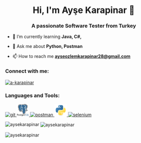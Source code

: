 <h1 align="center">Hi, I'm Ayşe Karapinar 👋</h1>
<h3 align="center">A passionate Software Tester from Turkey</h3>

- 🌱 I’m currently learning **Java, C#,**

- 💬 Ask me about **Python, Postman**

- 📫 How to reach me **ayseozlemkarapinar28@gmail.com**

<h3 align="left">Connect with me:</h3>
<p align="left">
<a href="https://linkedin.com/in/a-karapinar" target="blank"><img align="center" src="https://raw.githubusercontent.com/rahuldkjain/github-profile-readme-generator/master/src/images/icons/Social/linked-in-alt.svg" alt="a-karapinar" height="30" width="40" /></a>
</p>

<h3 align="left">Languages and Tools:</h3>
<p align="left"> <a href="https://git-scm.com/" target="_blank" rel="noreferrer"> <img src="https://www.vectorlogo.zone/logos/git-scm/git-scm-icon.svg" alt="git" width="40" height="40"/> </a> <a href="https://www.postgresql.org" target="_blank" rel="noreferrer"> <img src="https://raw.githubusercontent.com/devicons/devicon/master/icons/postgresql/postgresql-original-wordmark.svg" alt="postgresql" width="40" height="40"/> </a> <a href="https://postman.com" target="_blank" rel="noreferrer"> <img src="https://www.vectorlogo.zone/logos/getpostman/getpostman-icon.svg" alt="postman" width="40" height="40"/> </a> <a href="https://www.python.org" target="_blank" rel="noreferrer"> <img src="https://raw.githubusercontent.com/devicons/devicon/master/icons/python/python-original.svg" alt="python" width="40" height="40"/> </a> <a href="https://www.selenium.dev" target="_blank" rel="noreferrer"> <img src="https://raw.githubusercontent.com/detain/svg-logos/780f25886640cef088af994181646db2f6b1a3f8/svg/selenium-logo.svg" alt="selenium" width="40" height="40"/> </a> </p>

<p><img align="left" src="https://github-readme-stats.vercel.app/api/top-langs?username=aysekarapinar&show_icons=true&locale=en&layout=compact" alt="aysekarapinar" /></p>

<p>&nbsp;<img align="center" src="https://github-readme-stats.vercel.app/api?username=aysekarapinar&show_icons=true&locale=en" alt="aysekarapinar" /></p>

<p><img align="center" src="https://github-readme-streak-stats.herokuapp.com/?user=aysekarapinar&" alt="aysekarapinar" /></p>
